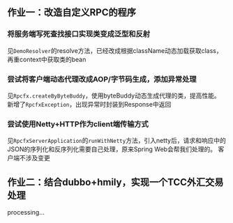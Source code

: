 ## 作业一：改造自定义RPC的程序
### 将服务端写死查找接口实现类变成泛型和反射
见`DemoResolver`的resolve方法，已经改成根据className动态加载获取class，再重context中获取类的bean
### 尝试将客户端动态代理改成AOP/字节码生成，添加异常处理
见`Rpcfx.createByByteBuddy`，使用byteBuddy动态生成代理的类，提高性能。
新增了`RpcfxException`，出现异常时封装到Response中返回
### 尝试使用Netty+HTTP作为client端传输方式
见`RpcfxServerApplication`的`runWithNetty`方法，引入netty后，请求和响应中的JSON的序列化和反序列化需要自己处理，原来Spring Web会帮我们处理的。
客户端不涉及变更

## 作业二：结合dubbo+hmily，实现一个TCC外汇交易处理
processing...